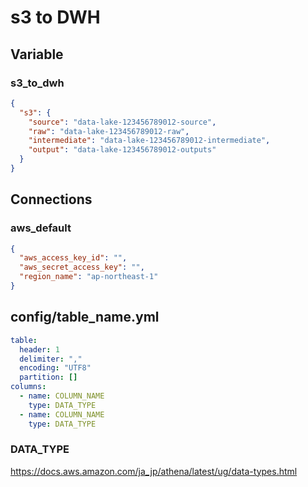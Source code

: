 # s3 to DWH

## Variable

### s3_to_dwh

```json
{
  "s3": {
    "source": "data-lake-123456789012-source",
    "raw": "data-lake-123456789012-raw",
    "intermediate": "data-lake-123456789012-intermediate",
    "output": "data-lake-123456789012-outputs"
  }
}
```

## Connections

### aws_default

```json
{
  "aws_access_key_id": "",
  "aws_secret_access_key": "",
  "region_name": "ap-northeast-1"
}
```


## config/table_name.yml

```yml
table:
  header: 1
  delimiter: ","
  encoding: "UTF8"
  partition: []
columns:
  - name: COLUMN_NAME
    type: DATA_TYPE
  - name: COLUMN_NAME
    type: DATA_TYPE
```

### DATA_TYPE

https://docs.aws.amazon.com/ja_jp/athena/latest/ug/data-types.html
